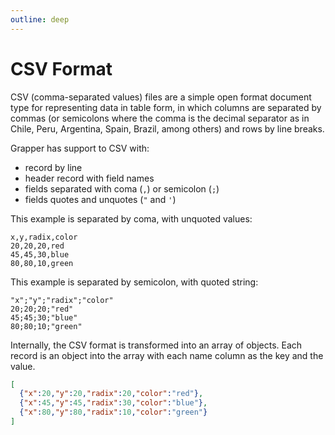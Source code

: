 ```yaml
---
outline: deep
---
```


# CSV Format

CSV (comma-separated values) files are a simple open format document type for representing data in
table form, in which columns are separated by commas (or semicolons where the comma is the decimal
separator as in Chile, Peru, Argentina, Spain, Brazil, among others) and rows by line breaks.

Grapper has support to CSV with:

- record by line
- header record with field names
- fields separated with coma (`,`) or semicolon (`;`)
- fields quotes and unquotes (`"` and `'`)

This example is separated by coma, with unquoted values:

```csv
x,y,radix,color
20,20,20,red
45,45,30,blue
80,80,10,green
```

This example is separated by semicolon, with quoted string:

```csv
"x";"y";"radix";"color"
20;20;20;"red"
45;45;30;"blue"
80;80;10;"green"
```

Internally, the CSV format is transformed into an array of objects. Each record is an object into the
array with each name column as the key and the value. 

```json
[
  {"x":20,"y":20,"radix":20,"color":"red"},
  {"x":45,"y":45,"radix":30,"color":"blue"},
  {"x":80,"y":80,"radix":10,"color":"green"}
]
```